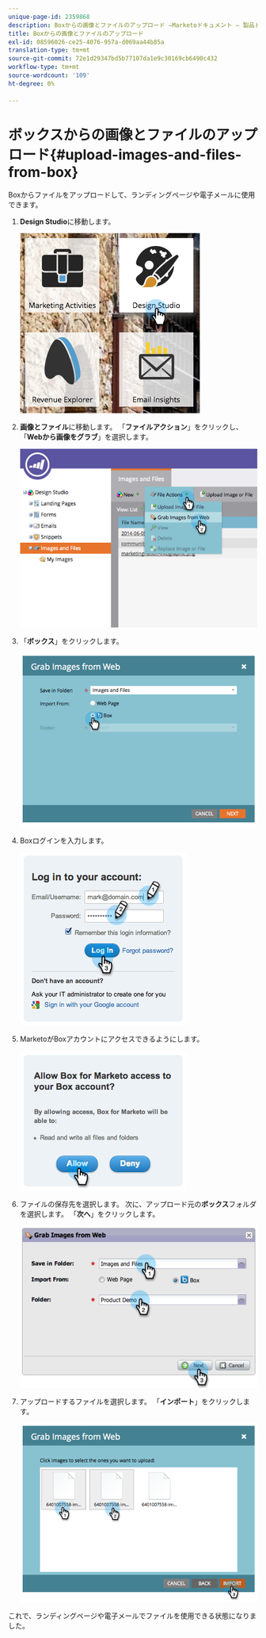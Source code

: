 ```yaml
---
unique-page-id: 2359868
description: Boxからの画像とファイルのアップロード —Marketoドキュメント — 製品ドキュメント
title: Boxからの画像とファイルのアップロード
exl-id: 08596026-ce25-4076-957a-d069aa44b85a
translation-type: tm+mt
source-git-commit: 72e1d29347bd5b77107da1e9c30169cb6490c432
workflow-type: tm+mt
source-wordcount: '109'
ht-degree: 0%

---
```


# ボックスからの画像とファイルのアップロード{#upload-images-and-files-from-box}

Boxからファイルをアップロードして、ランディングページや電子メールに使用できます。

1. **Design Studio**&#x200B;に移動します。

   ![](assets/designstudio-3.png)

1. **画像とファイル**&#x200B;に移動します。 「**ファイルアクション**」をクリックし、「**Webから画像をグラブ**」を選択します。

   ![](assets/image2014-9-16-12-3a50-3a40.png)

1. 「**ボックス**」をクリックします。

   ![](assets/image2014-9-16-12-3a50-3a56.png)

1. Boxログインを入力します。

   ![](assets/image2014-9-16-12-3a51-3a10.png)

1. MarketoがBoxアカウントにアクセスできるようにします。

   ![](assets/image2014-9-16-12-3a51-3a28.png)

1. ファイルの保存先を選択します。 次に、アップロード元の&#x200B;**ボックス**&#x200B;フォルダを選択します。 「**次へ**」をクリックします。

   ![](assets/image2014-9-16-12-3a51-3a59.png)

1. アップロードするファイルを選択します。 「**インポート**」をクリックします。

   ![](assets/image2014-9-16-12-3a52-3a15.png)

これで、ランディングページや電子メールでファイルを使用できる状態になりました。
